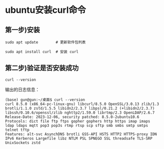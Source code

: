 # ubuntu安装curl命令





## 第一步)安装

```shell
sudo apt update        # 更新软件包列表
```



```shell
sudo apt install curl  # 安装 curl
```



## 第二步)验证是否安装成功

```shell
curl --version
```

输出的日志信息：

```shell
(base) gun@gun:~/桌面$ curl --version
curl 8.5.0 (x86_64-pc-linux-gnu) libcurl/8.5.0 OpenSSL/3.0.13 zlib/1.3 brotli/1.1.0 zstd/1.5.5 libidn2/2.3.7 libpsl/0.21.2 (+libidn2/2.3.7) libssh/0.10.6/openssl/zlib nghttp2/1.59.0 librtmp/2.3 OpenLDAP/2.6.7
Release-Date: 2023-12-06, security patched: 8.5.0-2ubuntu10.6
Protocols: dict file ftp ftps gopher gophers http https imap imaps ldap ldaps mqtt pop3 pop3s rtmp rtsp scp sftp smb smbs smtp smtps telnet tftp
Features: alt-svc AsynchDNS brotli GSS-API HSTS HTTP2 HTTPS-proxy IDN IPv6 Kerberos Largefile libz NTLM PSL SPNEGO SSL threadsafe TLS-SRP UnixSockets zstd
```




